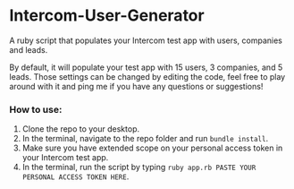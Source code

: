 # Intercom-User-Generator
A ruby script that populates your Intercom test app with users, companies and leads.

By default, it will populate your test app with 15 users, 3 companies, and 5 leads. 
Those settings can be changed by editing the code, feel free to play around with it and ping me if you have any questions or suggestions!

### How to use:
1. Clone the repo to your desktop.
2. In the terminal, navigate to the repo folder and run `bundle install`.
3. Make sure you have extended scope on your personal access token in your Intercom test app.
4. In the terminal, run the script by typing `ruby app.rb PASTE YOUR PERSONAL ACCESS TOKEN HERE`.

